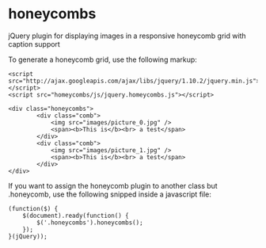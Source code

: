 honeycombs
==========

jQuery plugin for displaying images in a responsive honeycomb grid with caption support

To generate a honeycomb grid, use the following markup:

```
<script src="http://ajax.googleapis.com/ajax/libs/jquery/1.10.2/jquery.min.js"></script>
<script src="homeycombs/js/jquery.homeycombs.js"></script>

<div class="honeycombs">
		<div class="comb">
			<img src="images/picture_0.jpg" />
			<span><b>This is</b><br> a test</span>
		</div>
		<div class="comb">
			<img src="images/picture_1.jpg" />
			<span><b>This is</b><br> a test</span>
		</div>
</div>
```

If you want to assign the honeycomb plugin to another class but .honeycomb, use the following snipped inside a javascript file:

```
(function($) {
	$(document).ready(function() {
        $('.honeycombs').honeycombs();
    });
}(jQuery));
```